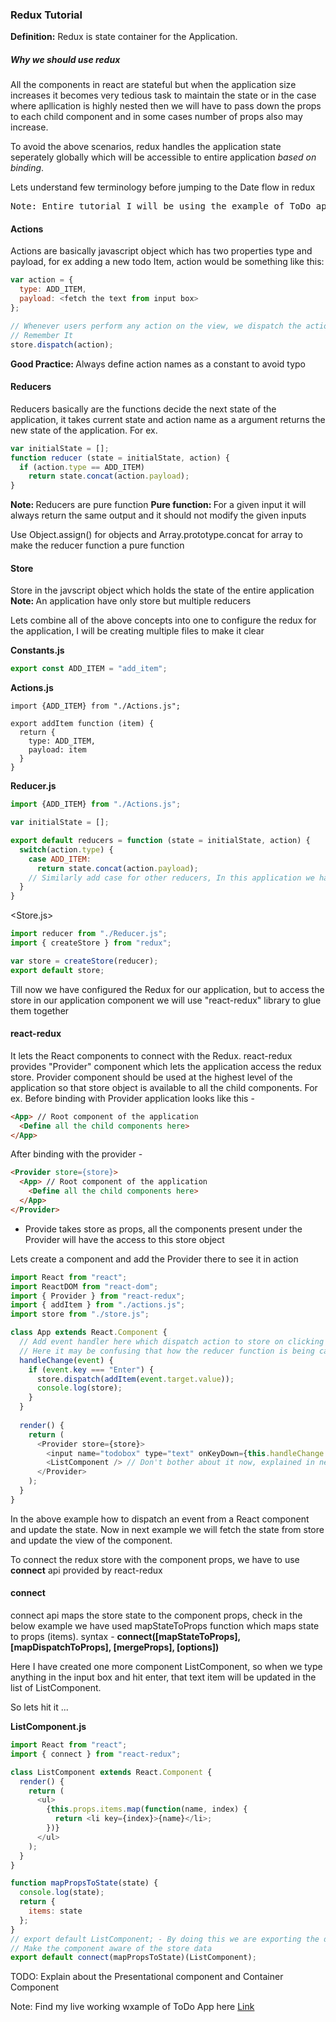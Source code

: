 ### Redux Tutorial

<b>Definition:</b> Redux is state container for the Application. 
##### Why we should use redux
All the components in react are stateful but when the application size increases it becomes very tedious task to maintain the state or in the case where apllication is highly nested then we will have to pass down the props to each child component and in some cases number of props also may increase.

To avoid the above scenarios, redux handles the application state seperately globally which will be accessible to entire application <i>based on binding</i>.


Lets understand few terminology before jumping to the Date flow in redux

<pre>Note: Entire tutorial I will be using the example of ToDo app in react/redux. At the end will combined all the concepts into a single example</pre>


#### Actions
Actions are basically javascript object which has two properties type and payload, for ex adding a new todo Item, action would be something like this:

```javascript
var action = {
  type: ADD_ITEM,
  payload: <fetch the text from input box>
};

// Whenever users perform any action on the view, we dispatch the action to the store.
// Remember It
store.dispatch(action);
```

<b>Good Practice: </b> Always define action names as a constant to avoid typo

#### Reducers
Reducers basically are the functions decide the next state of the application, it takes current state and action name as a argument returns the new state of the application.
For ex.
```javascript
var initialState = [];
function reducer (state = initialState, action) {
  if (action.type == ADD_ITEM)
    return state.concat(action.payload);
}
```
<b>Note: </b> Reducers are pure function
<b>Pure function: </b> For a given input it will always return the same output and it should not modify the given inputs

Use Object.assign() for objects and Array.prototype.concat for array to make the reducer function a pure function


#### Store
Store in the javscript object which holds the state of the entire application
<b>Note: </b> An application have only store but multiple reducers

Lets combine all of the above concepts into one to configure the redux for the application, I will be creating multiple files to make it clear

<b>Constants.js</b>
```javascript
export const ADD_ITEM = "add_item";  
```

<b>Actions.js</b>
```javascript>
import {ADD_ITEM} from "./Actions.js";

export addItem function (item) {
  return {
    type: ADD_ITEM,
    payload: item
  }
}
```

<b>Reducer.js</b>
```javascript
import {ADD_ITEM} from "./Actions.js";

var initialState = [];

export default reducers = function (state = initialState, action) {
  switch(action.type) {
    case ADD_ITEM:
      return state.concat(action.payload);
    // Similarly add case for other reducers, In this application we have only one action add item from input box to the list
  }
}
```

<Store.js>
```javascript
import reducer from "./Reducer.js";
import { createStore } from "redux";

var store = createStore(reducer);
export default store;
```

Till now we have configured the Redux for our application, but to access the store in our application component we will use "react-redux" library to glue them together

#### react-redux
It lets the React components to connect with the Redux. react-redux provides "Provider" component which lets the application access the redux store. Provider component should be used at the highest level of the application so that store object is available to all the child components. For ex.
Before binding with Provider application looks like this - 
```html
<App> // Root component of the application
  <Define all the child components here>
</App>
```

After binding with the provider -
```html
<Provider store={store}>
  <App> // Root component of the application
    <Define all the child components here>
  </App>
</Provider>
```
- Provide takes store as props, all the components present under the Provider will have the access to this store object

Lets create a component and add the Provider there to see it in action
```javascript
import React from "react";
import ReactDOM from "react-dom";
import { Provider } from "react-redux";
import { addItem } from "./actions.js";
import store from "./store.js";

class App extends React.Component {
  // Add event handler here which dispatch action to store on clicking the enter key on input box, and it will update the state in the reducer function
  // Here it may be confusing that how the reducer function is being called by executing store.dispatch, to answe this check Store.js there while creating the store we are passing the reducer function -> (Line no 90)
  handleChange(event) {
    if (event.key === "Enter") {
      store.dispatch(addItem(event.target.value));
      console.log(store);
    }
  }
    
  render() {
    return (
      <Provider store={store}>
        <input name="todobox" type="text" onKeyDown={this.handleChange.bind(this)} />
        <ListComponent /> // Don't bother about it now, explained in next example
      </Provider>
    );
  }
}
```

In the above example how to dispatch an event from a React component and update the state.
Now in next example we will fetch the state from store and update the view of the component. 

To connect the redux store with the component props, we have to use <b>connect</b> api provided by react-redux
#### connect
connect api maps the store state to the component props, check in the below example we have used mapStateToProps function which maps state to props (items).
syntax - <b>connect([mapStateToProps], [mapDispatchToProps], [mergeProps], [options])</b>

Here I have created one more component ListComponent, so when we type anything in the input box and hit enter, that text item will be updated in the list of ListComponent.

So lets hit it ...

<b>ListComponent.js</b>
```javascript
import React from "react";
import { connect } from "react-redux";

class ListComponent extends React.Component {
  render() {
    return (
      <ul>
        {this.props.items.map(function(name, index) {
          return <li key={index}>{name}</li>;
        })}
      </ul>
    );
  }
}

function mapPropsToState(state) {
  console.log(state);
  return {
    items: state
  };
}
// export default ListComponent; - By doing this we are exporting the dumb component here which does not have any idea about the store data
// Make the component aware of the store data
export default connect(mapPropsToState)(ListComponent);
```

TODO: Explain about the Presentational component and Container Component

Note: Find my live working wxample of ToDo App here <a href="https://codesandbox.io/embed/kx29v5myp3">Link</a>
